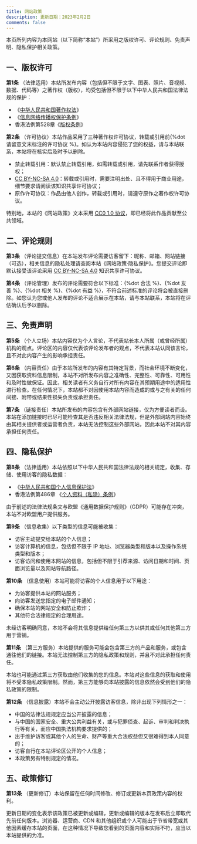 ```yaml
---
title: 网站政策
description: 更新日期：2023年2月2日
comments: false
---
```


本页所列内容为本网站（以下简称“本站”）所采用之版权许可、评论规则、免责声明、隐私保护相关政策。

## 一、版权许可

**第1条** （法律适用）本站所发布内容（包括但不限于文字、图表、照片、音视频、数据、代码等）之著作权（版权），均受包括但不限于以下中华人民共和国法律法规的保护：

- 《[中华人民共和国著作权法](https://flk.npc.gov.cn/detail2.html?ZmY4MDgwODE3NTJiN2Q0MzAxNzVlNDc2NmJhYjE1NTc)》
- 《[信息网络传播权保护条例](https://flk.npc.gov.cn/detail.html?ZmY4MDgwODE2ZjNjYmIzYzAxNmY0MTM5OTJiMjFkYjk)》
- 香港法例第528章《[版权条例](https://www.elegislation.gov.hk/hk/cap528!sc)》

**第2条** （许可协议）本站作品采用了三种著作权许可协议，转载或引用前{%dot 请留意文末标注的许可协议 %}。如认为本站内容侵犯了您的权益，请与本站联系，本站将在核实后及时予以删除。

- 禁止转载引用：默认禁止转载引用，如需转载或引用，请先联系作者获得授权；
- [CC BY-NC-SA 4.0](https://creativecommons.org/licenses/by-nc-sa/4.0/deed.zh)：转载或引用时，需要注明出处、且不得用于商业用途，细节要求请阅读该知识共享许可协议；
- 原作许可协议：作品由他人创作，转载或引用时，请遵守原作之著作权许可协议。

特别地，本站的《网站政策》文本采用 [CC0 1.0 协议](https://creativecommons.org/publicdomain/zero/1.0/deed.zh)，即已经将此作品贡献至公共领域。

## 二、评论规则

**第3条** （评论提交信息）在本站发布评论需要访客留下：昵称、邮箱、网站链接（可选），相关信息的隐私处理请查阅本站《网站政策·隐私保护》。您提交评论即默认接受该评论采用 [CC BY-NC-SA 4.0](https://creativecommons.org/licenses/by-nc-sa/4.0/deed.zh) 知识共享许可协议。

**第4条** （评论管理）发布的评论需要符合以下标准：{%dot 合法 %}、{%dot 友善 %}、{%dot 相关 %}、{%dot 有益 %}，不符合前述标准的评论将会被直接删除。如您认为您或他人发布的评论不适合展示在本站，请与本站联系，本站将在评估确认后予以删除。

## 三、免责声明

**第5条** （个人立场）本站内容仅为个人言论，不代表站长本人所属（或曾经所属）机构的观点。评论区的内容仅代表该评论发布者的观点，不代表本站认同该言论，且不对此内容产生的影响承担责任。

**第6条** （内容责任）由于本站所发布的内容有其特定背景，而社会环境不断变化，又因获取资料信息限制，本站不对所发布内容之准确性、完整性、可靠性、可用性和及时性做保证。因此，相关读者有义务自行对所有内容在其预期用途中的适用性进行检查。在任何情况下，本站都不对因使用本站内容而造成的或与之有关的任何间接、附带或结果性损失负责或承担责任。

**第7条** （链接责任）本站所发布的内容包含有外部网站链接，仅为方便读者而设。本站在添加链接时已尽可能检查其是否违反相关法律法规，但是外部网站内容始终由其相关提供者或运营者负责，本站无法控制这些外部网站，因此本站不对其内容承担任何责任。

## 四、隐私保护

**第8条** （法律适用）本站依照以下中华人民共和国法律法规的相关规定，收集、存储、使用访客的隐私数据：

- 《[中华人民共和国个人信息保护法](https://flk.npc.gov.cn/detail2.html?ZmY4MDgxODE3YjY0NzJhMzAxN2I2NTZjYzIwNDAwNDQ)》
- 香港法例第486章 《[个人资料（私隐）条例](https://www.elegislation.gov.hk/hk/cap486!sc)》

由于前述的法律法规条文与欧盟《通用数据保护规则》（GDPR）可能存在冲突，本站不对欧盟用户提供服务。

**第9条** （信息收集）以下类型的信息可能被收集：

- 访客主动提交给本站的个人信息；
- 访客计算机的信息，包括但不限于 IP 地址、浏览器类型和版本以及操作系统类型和版本；
- 访客访问和使用本网站的信息，包括但不限于引荐来源、访问日期和时间、页面浏览量以及网站导航路径。

**第10条** （信息使用）本站可能将访客的个人信息用于以下用途：

- 为访客提供本站的网站服务；
- 向访客发送您指定的电子邮件通知；
- 确保本站的网站安全和防止欺诈；
- 其他符合法律规定的合理用途。

未经访客明确同意，本站不会将其信息提供给任何第三方以供其或任何其他第三方用于营销。

**第11条** （第三方服务）本站提供的服务可能会包含第三方的产品和服务，或包含通往他们的链接。本站无法控制第三方的隐私政策和规则，并且不对此承担任何责任。

本站也可能通过第三方获取由他们收集的您的信息。本站对这些信息的获取和使用将不受本隐私政策限制。然而，第三方能够向本站披露的信息依然会受到他们的隐私政策的限制。

**第12条** （信息披露）本站不会主动公开披露访客信息，除非出现下列情形之一：

- 中国的法律法规规定应当公开披露的信息；
- 与中国的国家安全、重大公共利益有关，或与犯罪侦查、起诉、审判和判决执行等有关，而应中国执法机构要求提供的；
- 出于维护访客或其他个人的生命、财产等重大合法权益但又很难得到本人同意的；
- 访客自行在本站评论区公开的个人信息；
- 本政策另有特别规定的情况。

## 五、政策修订

**第13条** （更新修订）本站保留在任何时间修改、修订或更新本页政策内容的权利。

更新日期的变化表示该政策已被更新或编辑，更新或编辑的版本在发布后立即取代先前任何版本。浏览器、运营商、CDN 和其他组织或个人可能出于节省带宽或其他因素缓存本站的页面，在这种情况下导致您看到的页面内容和实际不符，应当以本站提供的为准。
